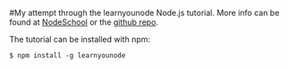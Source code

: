 #My attempt through the learnyounode Node.js tutorial.
More info can be found at [NodeSchool](http://nodeschool.io) or the [github repo](https://github.com/workshopper/learnyounode).

The tutorial can be installed with npm:
```
$ npm install -g learnyounode
```
